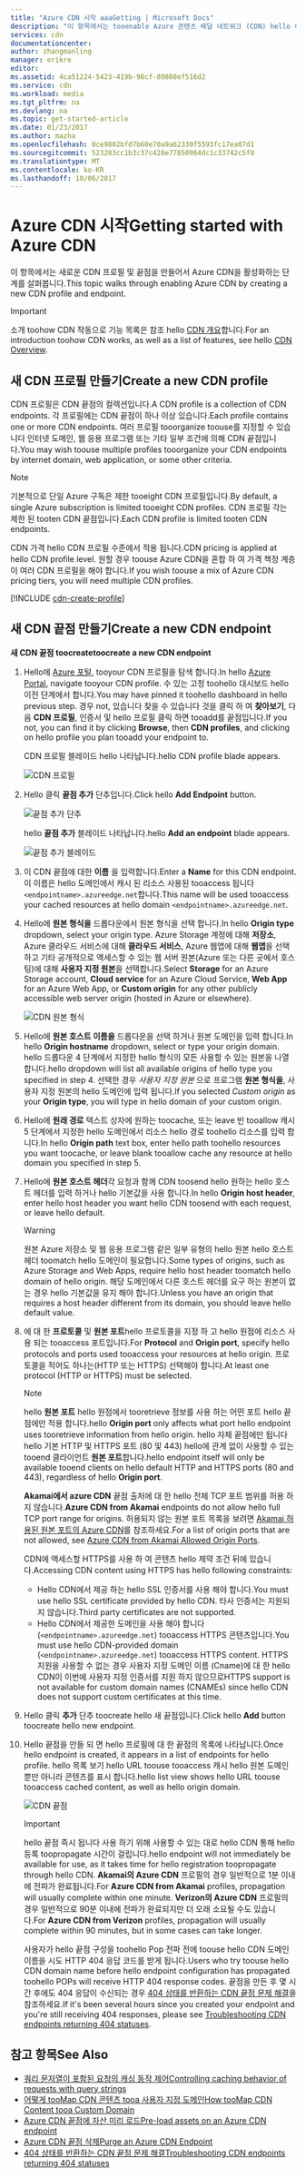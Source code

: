 ```yaml
---
title: "Azure CDN 시작 aaaGetting | Microsoft Docs"
description: "이 항목에서는 tooenable Azure 콘텐츠 배달 네트워크 (CDN) hello 하는 방법을 보여 줍니다. hello 자습서 hello 새 CDN 프로필 및 끝점 만들기를 안내합니다."
services: cdn
documentationcenter: 
author: zhangmanling
manager: erikre
editor: 
ms.assetid: 4ca51224-5423-419b-98cf-89860ef516d2
ms.service: cdn
ms.workload: media
ms.tgt_pltfrm: na
ms.devlang: na
ms.topic: get-started-article
ms.date: 01/23/2017
ms.author: mazha
ms.openlocfilehash: 0ce9802bfd7b60e70a9a62330f5593fc17ea07d1
ms.sourcegitcommit: 523283cc1b3c37c428e77850964dc1c33742c5f0
ms.translationtype: MT
ms.contentlocale: ko-KR
ms.lasthandoff: 10/06/2017
---
```

# <a name="getting-started-with-azure-cdn"></a><span data-ttu-id="8749d-104">Azure CDN 시작</span><span class="sxs-lookup"><span data-stu-id="8749d-104">Getting started with Azure CDN</span></span>
<span data-ttu-id="8749d-105">이 항목에서는 새로운 CDN 프로필 및 끝점을 만들어서 Azure CDN을 활성화하는 단계를 살펴봅니다.</span><span class="sxs-lookup"><span data-stu-id="8749d-105">This topic walks through enabling Azure CDN by creating a new CDN profile and endpoint.</span></span>

> [!IMPORTANT]
> <span data-ttu-id="8749d-106">소개 toohow CDN 작동으로 기능 목록은 참조 hello [CDN 개요](cdn-overview.md)합니다.</span><span class="sxs-lookup"><span data-stu-id="8749d-106">For an introduction toohow CDN works, as well as a list of features, see hello [CDN Overview](cdn-overview.md).</span></span>
> 
> 

## <a name="create-a-new-cdn-profile"></a><span data-ttu-id="8749d-107">새 CDN 프로필 만들기</span><span class="sxs-lookup"><span data-stu-id="8749d-107">Create a new CDN profile</span></span>
<span data-ttu-id="8749d-108">CDN 프로필은 CDN 끝점의 컬렉션입니다.</span><span class="sxs-lookup"><span data-stu-id="8749d-108">A CDN profile is a collection of CDN endpoints.</span></span>  <span data-ttu-id="8749d-109">각 프로필에는 CDN 끝점이 하나 이상 있습니다.</span><span class="sxs-lookup"><span data-stu-id="8749d-109">Each profile contains one or more CDN endpoints.</span></span>  <span data-ttu-id="8749d-110">여러 프로필 tooorganize toouse를 지정할 수 있습니다 인터넷 도메인, 웹 응용 프로그램 또는 기타 일부 조건에 의해 CDN 끝점입니다.</span><span class="sxs-lookup"><span data-stu-id="8749d-110">You may wish toouse multiple profiles tooorganize your CDN endpoints by internet domain, web application, or some other criteria.</span></span>

> [!NOTE]
> <span data-ttu-id="8749d-111">기본적으로 단일 Azure 구독은 제한 tooeight CDN 프로필입니다.</span><span class="sxs-lookup"><span data-stu-id="8749d-111">By default, a single Azure subscription is limited tooeight CDN profiles.</span></span> <span data-ttu-id="8749d-112">CDN 프로필 각는 제한 된 tooten CDN 끝점입니다.</span><span class="sxs-lookup"><span data-stu-id="8749d-112">Each CDN profile is limited tooten CDN endpoints.</span></span>
> 
> <span data-ttu-id="8749d-113">CDN 가격 hello CDN 프로필 수준에서 적용 됩니다.</span><span class="sxs-lookup"><span data-stu-id="8749d-113">CDN pricing is applied at hello CDN profile level.</span></span> <span data-ttu-id="8749d-114">원할 경우 toouse Azure CDN을 혼합 하 여 가격 책정 계층이 여러 CDN 프로필을 해야 합니다.</span><span class="sxs-lookup"><span data-stu-id="8749d-114">If you wish toouse a mix of Azure CDN pricing tiers, you will need multiple CDN profiles.</span></span>
> 
> 

[!INCLUDE [cdn-create-profile](../../includes/cdn-create-profile.md)]

## <a name="create-a-new-cdn-endpoint"></a><span data-ttu-id="8749d-115">새 CDN 끝점 만들기</span><span class="sxs-lookup"><span data-stu-id="8749d-115">Create a new CDN endpoint</span></span>
<span data-ttu-id="8749d-116">**새 CDN 끝점 toocreate**</span><span class="sxs-lookup"><span data-stu-id="8749d-116">**toocreate a new CDN endpoint**</span></span>

1. <span data-ttu-id="8749d-117">Hello에 [Azure 포털](https://portal.azure.com), tooyour CDN 프로필을 탐색 합니다.</span><span class="sxs-lookup"><span data-stu-id="8749d-117">In hello [Azure Portal](https://portal.azure.com), navigate tooyour CDN profile.</span></span>  <span data-ttu-id="8749d-118">수 있는 고정 toohello 대시보드 hello 이전 단계에서 합니다.</span><span class="sxs-lookup"><span data-stu-id="8749d-118">You may have pinned it toohello dashboard in hello previous step.</span></span>  <span data-ttu-id="8749d-119">경우 not, 있습니다 찾을 수 있습니다 것을 클릭 하 여 **찾아보기**, 다음 **CDN 프로필**, 인증서 및 hello 프로필 클릭 하면 tooadd를 끝점입니다.</span><span class="sxs-lookup"><span data-stu-id="8749d-119">If you not, you can find it by clicking **Browse**, then **CDN profiles**, and clicking on hello profile you plan tooadd your endpoint to.</span></span>
   
    <span data-ttu-id="8749d-120">CDN 프로필 블레이드 hello 나타납니다.</span><span class="sxs-lookup"><span data-stu-id="8749d-120">hello CDN profile blade appears.</span></span>
   
    ![CDN 프로필][cdn-profile-settings]
2. <span data-ttu-id="8749d-122">Hello 클릭 **끝점 추가** 단추입니다.</span><span class="sxs-lookup"><span data-stu-id="8749d-122">Click hello **Add Endpoint** button.</span></span>
   
    ![끝점 추가 단추][cdn-new-endpoint-button]
   
    <span data-ttu-id="8749d-124">hello **끝점 추가** 블레이드 나타납니다.</span><span class="sxs-lookup"><span data-stu-id="8749d-124">hello **Add an endpoint** blade appears.</span></span>
   
    ![끝점 추가 블레이드][cdn-add-endpoint]
3. <span data-ttu-id="8749d-126">이 CDN 끝점에 대한 **이름** 을 입력합니다.</span><span class="sxs-lookup"><span data-stu-id="8749d-126">Enter a **Name** for this CDN endpoint.</span></span>  <span data-ttu-id="8749d-127">이 이름은 hello 도메인에서 캐시 된 리소스 사용된 tooaccess 됩니다 `<endpointname>.azureedge.net`합니다.</span><span class="sxs-lookup"><span data-stu-id="8749d-127">This name will be used tooaccess your cached resources at hello domain `<endpointname>.azureedge.net`.</span></span>
4. <span data-ttu-id="8749d-128">Hello에 **원본 형식을** 드롭다운에서 원본 형식을 선택 합니다.</span><span class="sxs-lookup"><span data-stu-id="8749d-128">In hello **Origin type** dropdown, select your origin type.</span></span>  <span data-ttu-id="8749d-129">Azure Storage 계정에 대해 **저장소**, Azure 클라우드 서비스에 대해 **클라우드 서비스**, Azure 웹앱에 대해 **웹앱**을 선택하고 기타 공개적으로 액세스할 수 있는 웹 서버 원본(Azure 또는 다른 곳에서 호스팅)에 대해 **사용자 지정 원본**을 선택합니다.</span><span class="sxs-lookup"><span data-stu-id="8749d-129">Select **Storage** for an Azure Storage account, **Cloud service** for an Azure Cloud Service, **Web App** for an Azure Web App, or **Custom origin** for any other publicly accessible web server origin (hosted in Azure or elsewhere).</span></span>
   
    ![CDN 원본 형식](./media/cdn-create-new-endpoint/cdn-origin-type.png)
5. <span data-ttu-id="8749d-131">Hello에 **원본 호스트 이름을** 드롭다운을 선택 하거나 원본 도메인을 입력 합니다.</span><span class="sxs-lookup"><span data-stu-id="8749d-131">In hello **Origin hostname** dropdown, select or type your origin domain.</span></span>  <span data-ttu-id="8749d-132">hello 드롭다운 4 단계에서 지정한 hello 형식의 모든 사용할 수 있는 원본을 나열 합니다.</span><span class="sxs-lookup"><span data-stu-id="8749d-132">hello dropdown will list all available origins of hello type you specified in step 4.</span></span>  <span data-ttu-id="8749d-133">선택한 경우 *사용자 지정 원본* 으로 프로그램 **원본 형식을**, 사용자 지정 원본의 hello 도메인에 입력 됩니다.</span><span class="sxs-lookup"><span data-stu-id="8749d-133">If you selected *Custom origin* as your **Origin type**, you will type in hello domain of your custom origin.</span></span>
6. <span data-ttu-id="8749d-134">Hello에 **원래 경로** 텍스트 상자에 원하는 toocache, 또는 leave 빈 tooallow 캐시 5 단계에서 지정한 hello 도메인에서 리소스 hello 경로 toohello 리소스를 입력 합니다.</span><span class="sxs-lookup"><span data-stu-id="8749d-134">In hello **Origin path** text box, enter hello path toohello resources you want toocache, or leave blank tooallow cache any resource at hello domain you specified in step 5.</span></span>
7. <span data-ttu-id="8749d-135">Hello에 **원본 호스트 헤더**각 요청과 함께 CDN toosend hello 원하는 hello 호스트 헤더를 입력 하거나 hello 기본값을 사용 합니다.</span><span class="sxs-lookup"><span data-stu-id="8749d-135">In hello **Origin host header**, enter hello host header you want hello CDN toosend with each request, or leave hello default.</span></span>
   
   > [!WARNING]
   > <span data-ttu-id="8749d-136">원본 Azure 저장소 및 웹 응용 프로그램 같은 일부 유형의 hello 원본 hello 호스트 헤더 toomatch hello 도메인이 필요합니다.</span><span class="sxs-lookup"><span data-stu-id="8749d-136">Some types of origins, such as Azure Storage and Web Apps, require hello host header toomatch hello domain of hello origin.</span></span> <span data-ttu-id="8749d-137">해당 도메인에서 다른 호스트 헤더를 요구 하는 원본이 없는 경우 hello 기본값을 유지 해야 합니다.</span><span class="sxs-lookup"><span data-stu-id="8749d-137">Unless you have an origin that requires a host header different from its domain, you should leave hello default value.</span></span>
   > 
   > 
8. <span data-ttu-id="8749d-138">에 대 한 **프로토콜** 및 **원본 포트**hello 프로토콜을 지정 하 고 hello 원점에 리소스 사용 되는 tooaccess 포트입니다.</span><span class="sxs-lookup"><span data-stu-id="8749d-138">For **Protocol** and **Origin port**, specify hello protocols and ports used tooaccess your resources at hello origin.</span></span>  <span data-ttu-id="8749d-139">프로토콜을 적어도 하나는(HTTP 또는 HTTPS) 선택해야 합니다.</span><span class="sxs-lookup"><span data-stu-id="8749d-139">At least one protocol (HTTP or HTTPS) must be selected.</span></span>
   
   > [!NOTE]
   > <span data-ttu-id="8749d-140">hello **원본 포트** hello 원점에서 tooretrieve 정보를 사용 하는 어떤 포트 hello 끝점에만 적용 합니다.</span><span class="sxs-lookup"><span data-stu-id="8749d-140">hello **Origin port** only affects what port hello endpoint uses tooretrieve information from hello origin.</span></span>  <span data-ttu-id="8749d-141">hello 자체 끝점에만 됩니다 hello 기본 HTTP 및 HTTPS 포트 (80 및 443) hello에 관계 없이 사용할 수 있는 tooend 클라이언트 **원본 포트**합니다.</span><span class="sxs-lookup"><span data-stu-id="8749d-141">hello endpoint itself will only be available tooend clients on hello default HTTP and HTTPS ports (80 and 443), regardless of hello **Origin port**.</span></span>  
   > 
   > <span data-ttu-id="8749d-142">**Akamai에서 azure CDN** 끝점 출처에 대 한 hello 전체 TCP 포트 범위를 허용 하지 않습니다.</span><span class="sxs-lookup"><span data-stu-id="8749d-142">**Azure CDN from Akamai** endpoints do not allow hello full TCP port range for origins.</span></span>  <span data-ttu-id="8749d-143">허용되지 않는 원본 포트 목록을 보려면 [Akamai 허용된 원본 포트의 Azure CDN](https://msdn.microsoft.com/library/mt757337.aspx)를 참조하세요.</span><span class="sxs-lookup"><span data-stu-id="8749d-143">For a list of origin ports that are not allowed, see [Azure CDN from Akamai Allowed Origin Ports](https://msdn.microsoft.com/library/mt757337.aspx).</span></span>  
   > 
   > <span data-ttu-id="8749d-144">CDN에 액세스할 HTTPS를 사용 하 여 콘텐츠 hello 제약 조건 뒤에 있습니다.</span><span class="sxs-lookup"><span data-stu-id="8749d-144">Accessing CDN content using HTTPS has hello following constraints:</span></span>
   > 
   > * <span data-ttu-id="8749d-145">Hello CDN에서 제공 하는 hello SSL 인증서를 사용 해야 합니다.</span><span class="sxs-lookup"><span data-stu-id="8749d-145">You must use hello SSL certificate provided by hello CDN.</span></span> <span data-ttu-id="8749d-146">타사 인증서는 지원되지 않습니다.</span><span class="sxs-lookup"><span data-stu-id="8749d-146">Third party certificates are not supported.</span></span>
   > * <span data-ttu-id="8749d-147">Hello CDN에서 제공한 도메인을 사용 해야 합니다 (`<endpointname>.azureedge.net`) tooaccess HTTPS 콘텐츠입니다.</span><span class="sxs-lookup"><span data-stu-id="8749d-147">You must use hello CDN-provided domain (`<endpointname>.azureedge.net`) tooaccess HTTPS content.</span></span> <span data-ttu-id="8749d-148">HTTPS 지원을 사용할 수 없는 경우 사용자 지정 도메인 이름 (Cname)에 대 한 hello CDN이 이번에 사용자 지정 인증서를 지원 하지 않으므로</span><span class="sxs-lookup"><span data-stu-id="8749d-148">HTTPS support is not available for custom domain names (CNAMEs) since hello CDN does not support custom certificates at this time.</span></span>
   > 
   > 
9. <span data-ttu-id="8749d-149">Hello 클릭 **추가** 단추 toocreate hello 새 끝점입니다.</span><span class="sxs-lookup"><span data-stu-id="8749d-149">Click hello **Add** button toocreate hello new endpoint.</span></span>
10. <span data-ttu-id="8749d-150">Hello 끝점을 만들 되 면 hello 프로필에 대 한 끝점의 목록에 나타납니다.</span><span class="sxs-lookup"><span data-stu-id="8749d-150">Once hello endpoint is created, it appears in a list of endpoints for hello profile.</span></span> <span data-ttu-id="8749d-151">hello 목록 보기 hello URL toouse tooaccess 캐시 hello 원본 도메인 뿐만 아니라 콘텐츠를 표시 합니다.</span><span class="sxs-lookup"><span data-stu-id="8749d-151">hello list view shows hello URL toouse tooaccess cached content, as well as hello origin domain.</span></span>
    
    ![CDN 끝점][cdn-endpoint-success]
    
    > [!IMPORTANT]
    > <span data-ttu-id="8749d-153">hello 끝점 즉시 됩니다 사용 하기 위해 사용할 수 있는 대로 hello CDN 통해 hello 등록 toopropagate 시간이 걸립니다.</span><span class="sxs-lookup"><span data-stu-id="8749d-153">hello endpoint will not immediately be available for use, as it takes time for hello registration toopropagate through hello CDN.</span></span>  <span data-ttu-id="8749d-154"><b>Akamai의 Azure CDN</b> 프로필의 경우 일반적으로 1분 이내에 전파가 완료됩니다.</span><span class="sxs-lookup"><span data-stu-id="8749d-154">For <b>Azure CDN from Akamai</b> profiles, propagation will usually complete within one minute.</span></span>  <span data-ttu-id="8749d-155"><b>Verizon의 Azure CDN</b> 프로필의 경우 일반적으로 90분 이내에 전파가 완료되지만 더 오래 소요될 수도 있습니다.</span><span class="sxs-lookup"><span data-stu-id="8749d-155">For <b>Azure CDN from Verizon</b> profiles, propagation will usually complete within 90 minutes, but in some cases can take longer.</span></span>
    > 
    > <span data-ttu-id="8749d-156">사용자가 hello 끝점 구성을 toohello Pop 전파 전에 toouse hello CDN 도메인 이름을 시도 HTTP 404 응답 코드를 받게 됩니다.</span><span class="sxs-lookup"><span data-stu-id="8749d-156">Users who try toouse hello CDN domain name before hello endpoint configuration has propagated toohello POPs will receive HTTP 404 response codes.</span></span>  <span data-ttu-id="8749d-157">끝점을 만든 후 몇 시간 후에도 404 응답이 수신되는 경우 [404 상태를 반환하는 CDN 끝점 문제 해결](cdn-troubleshoot-endpoint.md)을 참조하세요.</span><span class="sxs-lookup"><span data-stu-id="8749d-157">If it's been several hours since you created your endpoint and you're still receiving 404 responses, please see [Troubleshooting CDN endpoints returning 404 statuses](cdn-troubleshoot-endpoint.md).</span></span>
    > 
    > 

## <a name="see-also"></a><span data-ttu-id="8749d-158">참고 항목</span><span class="sxs-lookup"><span data-stu-id="8749d-158">See Also</span></span>
* [<span data-ttu-id="8749d-159">쿼리 문자열이 포함된 요청의 캐싱 동작 제어</span><span class="sxs-lookup"><span data-stu-id="8749d-159">Controlling caching behavior of requests with query strings</span></span>](cdn-query-string.md)
* [<span data-ttu-id="8749d-160">어떻게 tooMap CDN 콘텐츠 tooa 사용자 지정 도메인</span><span class="sxs-lookup"><span data-stu-id="8749d-160">How tooMap CDN Content tooa Custom Domain</span></span>](cdn-map-content-to-custom-domain.md)
* [<span data-ttu-id="8749d-161">Azure CDN 끝점에 자산 미리 로드</span><span class="sxs-lookup"><span data-stu-id="8749d-161">Pre-load assets on an Azure CDN endpoint</span></span>](cdn-preload-endpoint.md)
* [<span data-ttu-id="8749d-162">Azure CDN 끝점 삭제</span><span class="sxs-lookup"><span data-stu-id="8749d-162">Purge an Azure CDN Endpoint</span></span>](cdn-purge-endpoint.md)
* [<span data-ttu-id="8749d-163">404 상태를 반환하는 CDN 끝점 문제 해결</span><span class="sxs-lookup"><span data-stu-id="8749d-163">Troubleshooting CDN endpoints returning 404 statuses</span></span>](cdn-troubleshoot-endpoint.md)

[cdn-profile-settings]: ./media/cdn-create-new-endpoint/cdn-profile-settings.png
[cdn-new-endpoint-button]: ./media/cdn-create-new-endpoint/cdn-new-endpoint-button.png
[cdn-add-endpoint]: ./media/cdn-create-new-endpoint/cdn-add-endpoint.png
[cdn-endpoint-success]: ./media/cdn-create-new-endpoint/cdn-endpoint-success.png
